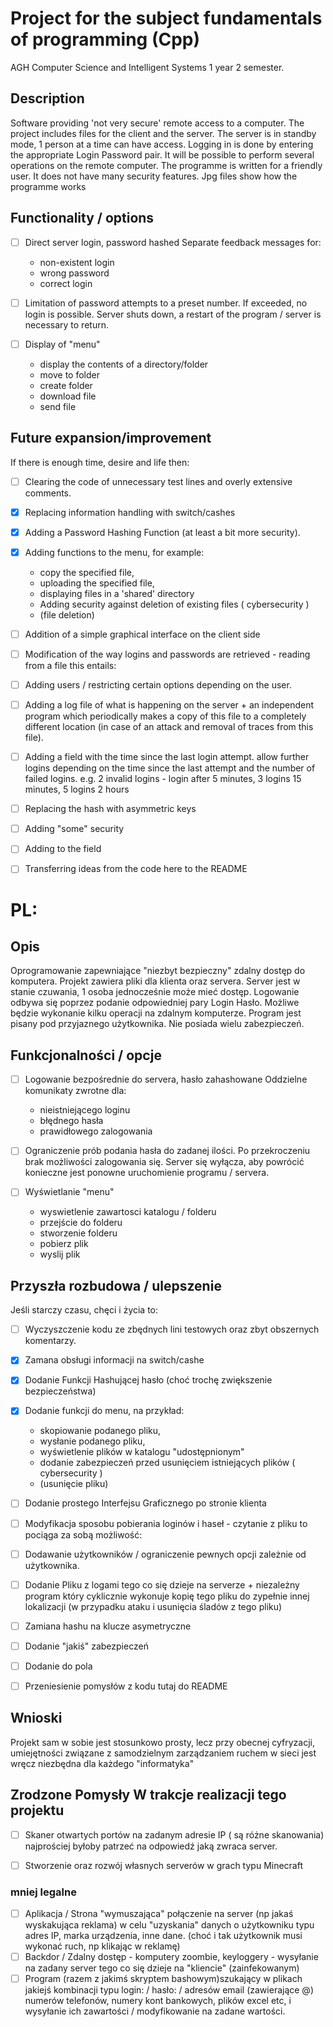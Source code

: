 # Project for the subject fundamentals of programming (Cpp)
AGH Computer Science and Intelligent Systems 1 year 2 semester. 

## Description
Software providing 'not very secure' remote access to a computer. The project includes files for the client and the server.
The server is in standby mode, 1 person at a time can have access. Logging in is done by entering the appropriate Login Password pair. It will be possible to perform several operations on the remote computer. The programme is written for a friendly user. It does not have many security features. 
Jpg files show how the programme works

## Functionality / options
- [ ] Direct server login, password hashed
Separate feedback messages for:
    - non-existent login
    - wrong password
    - correct login
- [ ] Limitation of password attempts to a preset number. If exceeded, no login is possible. Server shuts down, a restart of the program / server is necessary to return.
- [ ] Display of "menu"

    - display the contents of a directory/folder
    - move to folder
    - create folder
    - download file
    - send file

## Future expansion/improvement
If there is enough time, desire and life then: 
- [ ] Clearing the code of unnecessary test lines and overly extensive comments.
- [x] Replacing information handling with switch/cashes
- [x] Adding a Password Hashing Function (at least a bit more security).

- [x] Adding functions to the menu, for example:
    - copy the specified file,
    - uploading the specified file,
    - displaying files in a 'shared' directory
    - Adding security against deletion of existing files ( cybersecurity )
    - (file deletion)
- [ ] Addition of a simple graphical interface on the client side
- [ ] Modification of the way logins and passwords are retrieved - reading from a file this entails:
- [ ] Adding users / restricting certain options depending on the user. 
- [ ] Adding a log file of what is happening on the server + an independent program which periodically makes a copy of this file to a completely different location (in case of an attack and removal of traces from this file).
- [ ] Adding a field with the time since the last login attempt. allow further logins depending on the time since the last attempt and the number of failed logins. e.g. 2 invalid logins - login after 5 minutes, 3 logins 15 minutes, 5 logins 2 hours
- [ ] Replacing the hash with asymmetric keys
- [ ] Adding "some" security
- [ ] Adding to the field
- [ ] Transferring ideas from the code here to the README

# PL:
## Opis
Oprogramowanie zapewniające "niezbyt bezpieczny" zdalny dostęp do komputera. Projekt zawiera pliki dla klienta oraz servera.
Server jest w stanie czuwania, 1 osoba jednocześnie może mieć dostęp. Logowanie odbywa się poprzez podanie odpowiedniej pary Login Hasło. Możliwe będzie wykonanie kilku operacji na zdalnym komputerze. Program jest pisany pod przyjaznego użytkownika. Nie posiada wielu zabezpieczeń. 

## Funkcjonalności / opcje

- [ ] Logowanie bezpośrednie do servera, hasło zahashowane
Oddzielne komunikaty zwrotne dla:
    - nieistniejącego loginu
    - błędnego hasła
    - prawidłowego zalogowania
- [ ] Ograniczenie prób podania hasła do zadanej ilości. Po przekroczeniu brak możliwości zalogowania się. Server się wyłącza, aby powrócić konieczne jest ponowne uruchomienie programu / servera.
- [ ] Wyświetlanie "menu"

    - wyswietlenie zawartosci katalogu / folderu
    - przejście do folderu
    - stworzenie folderu
    - pobierz plik
    - wyslij plik

## Przyszła rozbudowa / ulepszenie
Jeśli starczy czasu, chęci i życia to: 
- [ ] Wyczyszczenie kodu ze zbędnych lini testowych oraz zbyt obszernych komentarzy.
- [x] Zamana obsługi informacji na switch/cashe
- [x] Dodanie Funkcji Hashującej hasło (choć trochę zwiększenie bezpieczeństwa)

- [x] Dodanie funkcji do menu, na przykład:
    - skopiowanie podanego pliku,
    - wysłanie podanego pliku,
    - wyświetlenie plików w katalogu "udostępnionym"
    - dodanie zabezpieczeń przed usunięciem istniejących plików ( cybersecurity )
    - (usunięcie pliku)
- [ ] Dodanie prostego Interfejsu Graficznego po stronie klienta
- [ ] Modyfikacja sposobu pobierania loginów i haseł - czytanie z pliku to pociąga za sobą możliwość:
- [ ] Dodawanie użytkowników / ograniczenie pewnych opcji zależnie od użytkownika. 
- [ ] Dodanie Pliku z logami tego co się dzieje na serverze + niezależny program który cyklicznie wykonuje kopię tego pliku do zypełnie innej lokalizacji (w przypadku ataku i usunięcia śladów z tego pliku)
- [ ] Zamiana hashu na klucze asymetryczne
- [ ] Dodanie "jakiś" zabezpieczeń
- [ ] Dodanie do pola
- [ ] Przeniesienie pomysłów z kodu tutaj do README



## Wnioski
Projekt sam w sobie jest stosunkowo prosty, lecz przy obecnej cyfryzacji, umiejętności związane z samodzielnym zarządzaniem ruchem w sieci jest wręcz niezbędna dla każdego "informatyka"

## Zrodzone Pomysły W trakcje realizacji tego projektu
- [ ] Skaner otwartych portów na zadanym adresie IP ( są różne skanowania) najprościej byłoby patrzeć na odpowiedź jaką zwraca server.

- [ ] Stworzenie oraz rozwój własnych serverów w grach typu Minecraft

### mniej legalne
- [ ] Aplikacja / Strona "wymuszająca" połączenie na server (np jakaś wyskakująca reklama) w celu "uzyskania" danych o użytkowniku typu adres IP, marka urządzenia, inne dane. (choć i tak użytkownik musi wykonać ruch, np klikając w reklamę)
- [ ] Backdor / Zdalny dostęp - komputery zoombie, keyloggery - wysyłanie na zadany server tego co się dzieje na "kliencie" (zainfekowanym)
- [ ] Program (razem z jakimś skryptem bashowym)szukający w plikach jakiejś kombinacji typu login: / hasło: / adresów email (zawierające @) numerów telefonów, numery kont bankowych, plików excel etc, i wysyłanie ich zawartości / modyfikowanie na zadane wartości. 
